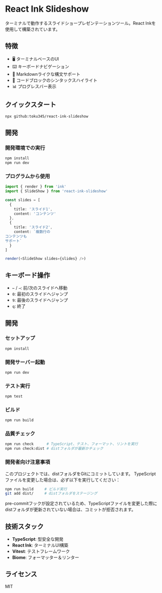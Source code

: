 # React Ink Slideshow

ターミナルで動作するスライドショープレゼンテーションツール。React Inkを使用して構築されています。

## 特徴

- 🖥️ ターミナルベースのUI
- ⌨️ キーボードナビゲーション
- 📝 Markdownライクな構文サポート
- 🎨 コードブロックのシンタックスハイライト
- 📊 プログレスバー表示

## クイックスタート

```bash
npx github:toku345/react-ink-slideshow
```

## 開発

### 開発環境での実行

```bash
npm install
npm run dev
```

### プログラムから使用

```typescript
import { render } from 'ink'
import { SlideShow } from 'react-ink-slideshow'

const slides = [
  {
    title: 'スライド1',
    content: 'コンテンツ'
  },
  {
    title: 'スライド2',
    content: `複数行の
コンテンツも
サポート`
  }
]

render(<SlideShow slides={slides} />)
```

## キーボード操作

- `←` / `→`: 前/次のスライドへ移動
- `0`: 最初のスライドへジャンプ
- `9`: 最後のスライドへジャンプ
- `q`: 終了

## 開発

### セットアップ

```bash
npm install
```

### 開発サーバー起動

```bash
npm run dev
```

### テスト実行

```bash
npm test
```

### ビルド

```bash
npm run build
```

### 品質チェック

```bash
npm run check      # TypeScript、テスト、フォーマット、リントを実行
npm run check:dist # distフォルダが最新かチェック
```

### 開発者向け注意事項

このプロジェクトでは、distフォルダをGitにコミットしています。
TypeScriptファイルを変更した場合は、必ず以下を実行してください：

```bash
npm run build     # ビルド実行
git add dist/     # distフォルダをステージング
```

pre-commitフックが設定されているため、TypeScriptファイルを変更した際に
distフォルダが更新されていない場合は、コミットが拒否されます。

## 技術スタック

- **TypeScript**: 型安全な開発
- **React Ink**: ターミナルUI構築
- **Vitest**: テストフレームワーク
- **Biome**: フォーマッター＆リンター

## ライセンス

MIT